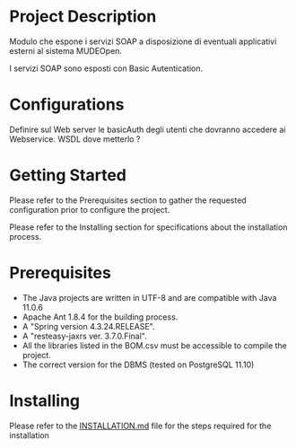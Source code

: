# Project Description

Modulo che espone i servizi SOAP a disposizione di eventuali applicativi esterni al sistema MUDEOpen.

I servizi SOAP sono esposti con Basic Autentication.

# Configurations
Definire sul Web server le basicAuth degli utenti che dovranno accedere ai Webservice.
WSDL dove metterlo ?

# Getting Started
Please refer to the Prerequisites section to gather the requested configuration
prior to configure the project.

Please refer to the Installing section for specifications about the
installation process.

# Prerequisites

- The Java projects are written in UTF-8 and are compatible with Java 11.0.6
- Apache Ant 1.8.4 for the building process.
- A "Spring version 4.3.24.RELEASE".
- A "resteasy-jaxrs ver. 3.7.0.Final".
- All the libraries listed in the BOM.csv must be accessible to compile the
project.
- The correct version for the DBMS (tested on PostgreSQL 11.10)

# Installing
Please refer to the [INSTALLATION.md](./INSTALLATION.md) file for the steps
required for the installation

